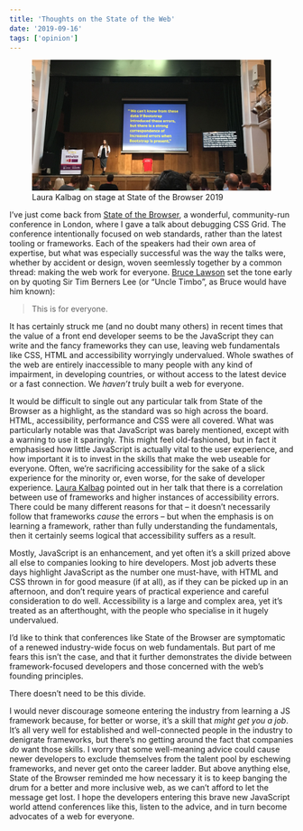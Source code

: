 ```yaml
---
title: 'Thoughts on the State of the Web'
date: '2019-09-16'
tags: ['opinion']
---
```


<figure>
<img src="thoughts-on-the-state-of-the-web.jpg" alt="Laura Kalbag on stage with a slide that says “We can’t know from these data if Bootstrap introduced these errors, but there is a strong correspondence of increased errors when Bootstrap is present“">
  <figcaption>Laura Kalbag on stage at State of the Browser 2019</figcaption>
</figure>

I’ve just come back from [State of the Browser](https://2019.stateofthebrowser.com/), a wonderful, community-run conference in London, where I gave a talk about debugging CSS Grid. The conference intentionally focused on web standards, rather than the latest tooling or frameworks. Each of the speakers had their own area of expertise, but what was especially successful was the way the talks were, whether by accident or design, woven seemlessly together by a common thread: making the web work for everyone. [Bruce Lawson](https://www.brucelawson.co.uk/) set the tone early on by quoting Sir Tim Berners Lee (or “Uncle Timbo”, as Bruce would have him known):

> This is for everyone.

It has certainly struck me (and no doubt many others) in recent times that the value of a front end developer seems to be the JavaScript they can write and the fancy frameworks they can use, leaving web fundamentals like CSS, HTML and accessibility worryingly undervalued. Whole swathes of the web are entirely inaccessible to many people with any kind of impairment, in developing countries, or without access to the latest device or a fast connection. We _haven’t_ truly built a web for everyone.

It would be difficult to single out any particular talk from State of the Browser as a highlight, as the standard was so high across the board. HTML, accessibility, performance and CSS were all covered. What was particularly notable was that JavaScript was barely mentioned, except with a warning to use it sparingly. This might feel old-fashioned, but in fact it emphasised how little JavaScript is actually vital to the user experience, and how important it is to invest in the skills that make the web useable for everyone. Often, we’re sacrificing accessibility for the sake of a slick experience for the minority or, even worse, for the sake of developer experience. [Laura Kalbag](https://laurakalbag.com/) pointed out in her talk that there is a correlation between use of frameworks and higher instances of accessibility errors. There could be many different reasons for that – it doesn’t necessarily follow that frameworks _cause_ the errors – but when the emphasis is on learning a framework, rather than fully understanding the fundamentals, then it certainly seems logical that accessibility suffers as a result.

Mostly, JavaScript is an enhancement, and yet often it’s a skill prized above all else to companies looking to hire developers. Most job adverts these days highlight JavaScript as the number one must-have, with HTML and CSS thrown in for good measure (if at all), as if they can be picked up in an afternoon, and don’t require years of practical experience and careful consideration to do well. Accessibility is a large and complex area, yet it’s treated as an afterthought, with the people who specialise in it hugely undervalued.

I’d like to think that conferences like State of the Browser are symptomatic of a renewed industry-wide focus on web fundamentals. But part of me fears this isn’t the case, and that it further demonstrates the divide between framework-focused developers and those concerned with the web’s founding principles.

There doesn’t need to be this divide.

I would never discourage someone entering the industry from learning a JS framework because, for better or worse, it’s a skill that _might get you a job_. It’s all very well for established and well-connected people in the industry to denigrate frameworks, but there’s no getting around the fact that companies _do_ want those skills. I worry that some well-meaning advice could cause newer developers to exclude themselves from the talent pool by eschewing frameworks, and never get onto the career ladder. But above anything else, State of the Browser reminded me how necessary it is to keep banging the drum for a better and more inclusive web, as we can’t afford to let the message get lost. I hope the developers entering this brave new JavaScript world attend conferences like this, listen to the advice, and in turn become advocates of a web for everyone.

<script async type="text/javascript" src="//cdn.carbonads.com/carbon.js?serve=CE7D62J7&placement=css-irlinfo" id="_carbonads_js"></script>
